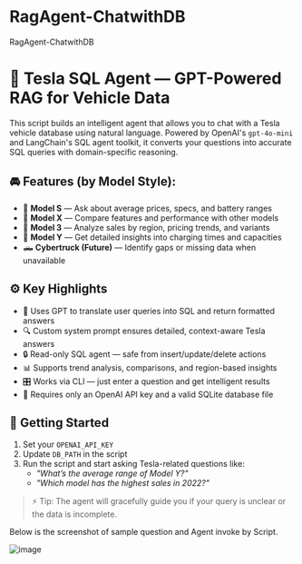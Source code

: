 # RagAgent-ChatwithDB
RagAgent-ChatwithDB

# 🤖 Tesla SQL Agent — GPT-Powered RAG for Vehicle Data

This script builds an intelligent agent that allows you to chat with a Tesla vehicle database using natural language. Powered by OpenAI's `gpt-4o-mini` and LangChain's SQL agent toolkit, it converts your questions into accurate SQL queries with domain-specific reasoning.

## 🚘 Features (by Model Style):

- 🚗 **Model S** — Ask about average prices, specs, and battery ranges
- 🚙 **Model X** — Compare features and performance with other models
- 🚕 **Model 3** — Analyze sales by region, pricing trends, and variants
- 🚐 **Model Y** — Get detailed insights into charging times and capacities
- 🛻 **Cybertruck (Future)** — Identify gaps or missing data when unavailable

## ⚙️ Key Highlights

- 💬 Uses GPT to translate user queries into SQL and return formatted answers
- 🔍 Custom system prompt ensures detailed, context-aware Tesla answers
- 🔒 Read-only SQL agent — safe from insert/update/delete actions
- 📊 Supports trend analysis, comparisons, and region-based insights
- 🎛️ Works via CLI — just enter a question and get intelligent results
- 🔑 Requires only an OpenAI API key and a valid SQLite database file

## 🚀 Getting Started

1. Set your `OPENAI_API_KEY`
2. Update `DB_PATH` in the script
3. Run the script and start asking Tesla-related questions like:
   - *"What’s the average range of Model Y?"*
   - *"Which model has the highest sales in 2022?"*

> ⚡ Tip: The agent will gracefully guide you if your query is unclear or the data is incomplete.
>
Below is the screenshot of sample question and Agent invoke by Script.


![image](https://github.com/user-attachments/assets/7dc18a4f-442f-459b-9971-08d33ce123c1)
